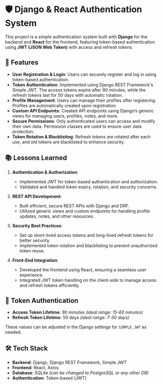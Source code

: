 # 🛡️ Django & React Authentication System

This project is a simple authentication system built with **Django** for the backend and **React** for the frontend, featuring token-based authentication using **JWT (JSON Web Token)** with access and refresh tokens.

## 🚀 Features

- **User Registration & Login**: Users can securely register and log in using token-based authentication.
- **Token Authentication**: Implemented using Django REST Framework's Simple JWT. The access tokens expire after 90 minutes, while the refresh tokens last for 50 days with automatic rotation.
- **Profile Management**: Users can manage their profiles after registering. Profiles are automatically created upon registration.
- **Custom API Endpoints**: Created API endpoints using Django’s generic views for managing users, profiles, notes, and more.
- **Secure Permissions**: Only authenticated users can access and modify their own data. Permission classes are used to ensure user data protection.
- **Token Rotation & Blacklisting**: Refresh tokens are rotated after each use, and old tokens are blacklisted to enhance security.

## 📚 Lessons Learned

1. **Authentication & Authorization**: 
   - Implemented JWT for token-based authentication and authorization.
   - Validated and handled token expiry, rotation, and security concerns.
   
2. **REST API Development**: 
   - Built efficient, secure REST APIs with Django and DRF.
   - Utilized generic views and custom endpoints for handling profile updates, notes, and other resources.

3. **Security Best Practices**: 
   - Set up short-lived access tokens and long-lived refresh tokens for better security.
   - Implemented token rotation and blacklisting to prevent unauthorized token reuse.

4. **Front-End Integration**: 
   - Developed the frontend using React, ensuring a seamless user experience.
   - Integrated JWT token handling on the client-side to manage access and refresh tokens efficiently.

## 🔑 Token Authentication

- **Access Token Lifetime**: 90 minutes _(ideal range: 15-60 minutes)_
- **Refresh Token Lifetime**: 50 days _(ideal range: 7-30 days)_

These values can be adjusted in the Django settings for `SIMPLE_JWT` as needed.

## 🛠️ Tech Stack

- **Backend**: Django, Django REST Framework, Simple JWT
- **Frontend**: React, Axios
- **Database**: SQLite _(can be changed to PostgreSQL or any other DB)_
- **Authentication**: Token-based (JWT)

